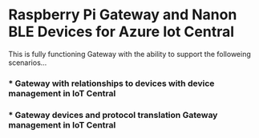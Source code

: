 # Raspberry Pi Gateway and Nanon BLE Devices for Azure Iot Central
This is fully functioning Gateway with the ability to support the followeing scenarios...

### * Gateway with relationships to devices with device management in IoT Central
### * Gateway devices and protocol translation Gateway management in IoT Central

